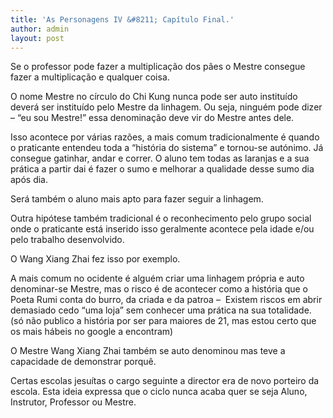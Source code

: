 ```yaml
---
title: 'As Personagens IV &#8211; Capítulo Final.'
author: admin
layout: post
---
```

Se o professor pode fazer a multiplicação dos pães o Mestre consegue fazer a multiplicação e qualquer coisa.

O nome Mestre no círculo do Chi Kung nunca pode ser auto instituído deverá ser instituído pelo Mestre da linhagem. Ou seja, ninguém pode dizer &#8211; &#8220;eu sou Mestre!&#8221; essa denominação deve vir do Mestre antes dele.

Isso acontece por várias razões, a mais comum tradicionalmente é quando o praticante entendeu toda a &#8220;história do sistema&#8221; e tornou-se autónimo. Já consegue gatinhar, andar e correr. O aluno tem todas as laranjas e a sua prática a partir dai é fazer o sumo e melhorar a qualidade desse sumo dia após dia.

Será também o aluno mais apto para fazer seguir a linhagem.

Outra hipótese também tradicional é o reconhecimento pelo grupo social onde o praticante está inserido isso geralmente acontece pela idade e/ou pelo trabalho desenvolvido.

O Wang Xiang Zhai fez isso por exemplo.

A mais comum no ocidente é alguém criar uma linhagem própria e auto denominar-se Mestre, mas o risco é de acontecer como a história que o Poeta Rumi conta do burro, da criada e da patroa &#8211;  Existem riscos em abrir demasiado cedo &#8220;uma loja&#8221; sem conhecer uma prática na sua totalidade. (só não publico a história por ser para maiores de 21, mas estou certo que os mais hábeis no google a encontram)

O Mestre Wang Xiang Zhai também se auto denominou mas teve a capacidade de demonstrar porquê.

Certas escolas jesuítas o cargo seguinte a director era de novo porteiro da escola. Esta ideia expressa que o ciclo nunca acaba quer se seja Aluno, Instrutor, Professor ou Mestre.
